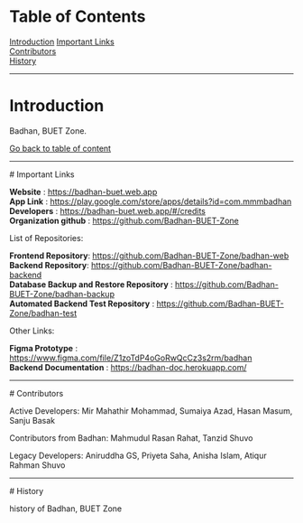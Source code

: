 # Table of Contents  
[Introduction](#introduction)
[Important Links](#links)  
[Contributors](#contributors)    
[History](#history)
<hr>
<a name="introduction"/>

# Introduction
Badhan, BUET Zone.

[Go back to table of content](#tableofcontent)
<hr>
<a name="links"/>
# Important Links

**Website** : https://badhan-buet.web.app </br>
**App Link** : https://play.google.com/store/apps/details?id=com.mmmbadhan </br>
**Developers** : https://badhan-buet.web.app/#/credits </br>
**Organization github** : https://github.com/Badhan-BUET-Zone </br>

List of Repositories:

**Frontend Repository**: https://github.com/Badhan-BUET-Zone/badhan-web </br>
**Backend Repository**: https://github.com/Badhan-BUET-Zone/badhan-backend </br>
**Database Backup and Restore Repository** : https://github.com/Badhan-BUET-Zone/badhan-backup </br>
**Automated Backend Test Repository** : https://github.com/Badhan-BUET-Zone/badhan-test </br>

Other Links: 

**Figma Prototype** : https://www.figma.com/file/Z1zoTdP4oGoRwQcCz3s2rm/badhan </br>
**Backend Documentation** : https://badhan-doc.herokuapp.com/ </br>
<hr>
<a name="contributors"/>
# Contributors

Active Developers: Mir Mahathir Mohammad, Sumaiya Azad, Hasan Masum, Sanju Basak

Contributors from Badhan: Mahmudul Rasan Rahat, Tanzid Shuvo

Legacy Developers: Aniruddha GS, Priyeta Saha, Anisha Islam, Atiqur Rahman Shuvo
<hr>
<a name="history"/>
# History

history of Badhan, BUET Zone
